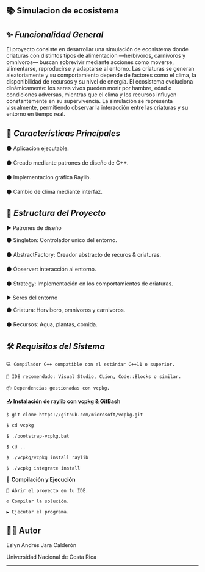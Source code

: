 📚 **Simulacion de ecosistema**
---
✨ _Funcionalidad General_
---

 El proyecto consiste en desarrollar una simulación de ecosistema donde criaturas con distintos tipos de alimentación —herbívoros, carnívoros y omnívoros— buscan sobrevivir mediante acciones como moverse, alimentarse, reproducirse y adaptarse al entorno. Las criaturas se generan aleatoriamente y su comportamiento depende de factores como el clima, la disponibilidad de recursos y su nivel de energía. El ecosistema evoluciona dinámicamente: los seres vivos pueden morir por hambre, edad o condiciones adversas, mientras que el clima y los recursos influyen constantemente en su supervivencia. La simulación se representa visualmente, permitiendo observar la interacción entre las criaturas y su entorno en tiempo real.

🚩 _Características Principales_
---

  ⚫ Aplicacion ejecutable.
  
  ⚫ Creado mediante patrones de diseño de C++.
  
  ⚫ Implementacion gráfica Raylib.
  
  ⚫ Cambio de clima mediante interfaz.

🧱 _Estructura del Proyecto_
---

  ► Patrones de diseño

  ⚫ Singleton: Controlador unico del entorno.

  ⚫ AbstractFactory: Creador abstracto de recuros & criaturas.

  ⚫ Observer: interacción al entorno.

  ⚫ Strategy: Implementación en los comportamientos de criaturas.

   ► Seres del entorno

   ⚫ Criatura: Herviboro, omnivoros y carnivoros.
   
   ⚫ Recursos: Agua, plantas, comida.

🛠️ _Requisitos del Sistema_
---    
    💻 Compilador C++ compatible con el estándar C++11 o superior.
  
    🧠 IDE recomendado: Visual Studio, CLion, Code::Blocks o similar.
  
    📦 Dependencias gestionadas con vcpkg.

📥 **Instalación de raylib con vcpkg & GitBash**

    $ git clone https://github.com/microsoft/vcpkg.git

    $ cd vcpkg

    $ ./bootstrap-vcpkg.bat

    $ cd ..

    $ ./vcpkg/vcpkg install raylib

    $ ./vcpkg integrate install


🚀 **Compilación y Ejecución**
    
    📁 Abrir el proyecto en tu IDE.

    ⚙️ Compilar la solución.

    ▶️ Ejecutar el programa.

🧑‍💻 **Autor**
---

Eslyn Andrés Jara Calderón

Universidad Nacional de Costa Rica

---
